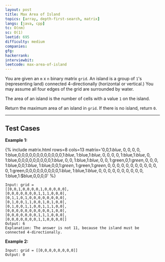 ```yaml
---
layout: post
title: Max Area of Island
topics: [array, depth-first-search, matrix]
langs: [java, cpp]
tc: O(nm)
sc: O(1)
leetid: 695
difficulty: medium
companies: 
gfg: 
hackerrank: 
interviewbit: 
leetcode: max-area-of-island
---
```


You are given an `m` x `n` binary matrix `grid`. An island is a group of `1`'s (representing land) connected
4-directionally (horizontal or vertical.)
You may assume all four edges of the grid are surrounded by water.

The area of an island is the number of cells with a value `1` on the island.

Return the maximum area of an island in `grid`. If there is no island, return `0`.

---

## Test Cases

**Example 1:**

{% include matrix.html rows=8 cols=13 matrix='0,0,1:$blue,0,0,0,0,1:$blue,0,0,0,0,0,0,0,0,0,0,0,0,1:$blue,1:$blue,1:$blue,0,0,0,0,1:$blue,1:$blue,0,1:$blue,0,0,0,0,0,0,0,0,0,1:$blue,0,0,1:$blue,1:$blue,0,0,1:$green,0,1:$green,0,0,0,1:$blue,0,0,1:$blue,1:$blue,0,0,1:$green,1:$green,1:$green,0,0,0,0,0,0,0,0,0,0,0,0,1:$green,0,0,0,0,0,0,0,0,0,1:$blue,1:$blue,1:$blue,0,0,0,0,0,0,0,0,0,0,1:$blue,1:$blue,0,0,0,0' %}

```
Input: grid = 
[[0,0,1,0,0,0,0,1,0,0,0,0,0],
[0,0,0,0,0,0,0,1,1,1,0,0,0],
[0,1,1,0,1,0,0,0,0,0,0,0,0],
[0,1,0,0,1,1,0,0,1,0,1,0,0],
[0,1,0,0,1,1,0,0,1,1,1,0,0],
[0,0,0,0,0,0,0,0,0,0,1,0,0],
[0,0,0,0,0,0,0,1,1,1,0,0,0],
[0,0,0,0,0,0,0,1,1,0,0,0,0]]
Output: 6
Explanation: The answer is not 11, because the island must be connected 4-directionally.
```

**Example 2:**

```
Input: grid = [[0,0,0,0,0,0,0,0]]
Output: 0
```
